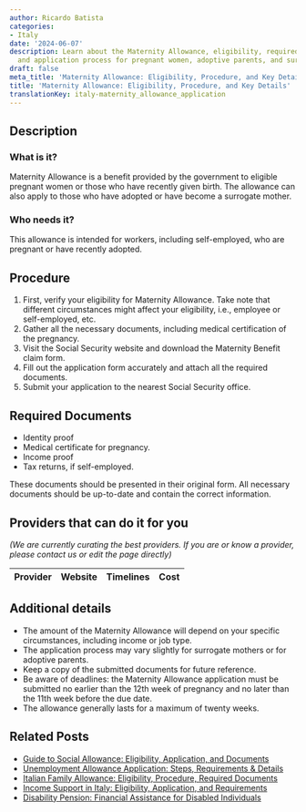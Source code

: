 ```yaml
---
author: Ricardo Batista
categories:
- Italy
date: '2024-06-07'
description: Learn about the Maternity Allowance, eligibility, required documents,
  and application process for pregnant women, adoptive parents, and surrogates.
draft: false
meta_title: 'Maternity Allowance: Eligibility, Procedure, and Key Details'
title: 'Maternity Allowance: Eligibility, Procedure, and Key Details'
translationKey: italy-maternity_allowance_application
---
```


## Description
### What is it?
Maternity Allowance is a benefit provided by the government to eligible pregnant women or those who have recently given birth. The allowance can also apply to those who have adopted or have become a surrogate mother.

### Who needs it?
This allowance is intended for workers, including self-employed, who are pregnant or have recently adopted.

## Procedure
1. First, verify your eligibility for Maternity Allowance. Take note that different circumstances might affect your eligibility, i.e., employee or self-employed, etc.
2. Gather all the necessary documents, including medical certification of the pregnancy.
3. Visit the Social Security website and download the Maternity Benefit claim form.
4. Fill out the application form accurately and attach all the required documents.
5. Submit your application to the nearest Social Security office. 

## Required Documents
- Identity proof
- Medical certificate for pregnancy.
- Income proof
- Tax returns, if self-employed.

These documents should be presented in their original form. All necessary documents should be up-to-date and contain the correct information.

## Providers that can do it for you

_(We are currently curating the best providers. If you are or know a provider, please contact us or edit the page directly)_

| Provider        |     Website     |     Timelines    |       Cost      |
| :-------------: | :-------------: |  :-------------: | :-------------: |

## Additional details
- The amount of the Maternity Allowance will depend on your specific circumstances, including income or job type.
- The application process may vary slightly for surrogate mothers or for adoptive parents.
- Keep a copy of the submitted documents for future reference.
- Be aware of deadlines: the Maternity Allowance application must be submitted no earlier than the 12th week of pregnancy and no later than the 11th week before the due date.
- The allowance generally lasts for a maximum of twenty weeks.


## Related Posts

- [Guide to Social Allowance: Eligibility, Application, and Documents](https://tramitit.com/guides/italy/social_allowance_application/)
- [Unemployment Allowance Application: Steps, Requirements & Details](https://tramitit.com/guides/italy/unemployment_allowance_application/)
- [Italian Family Allowance: Eligibility, Procedure, Required Documents](https://tramitit.com/guides/italy/family_allowance_request/)
- [Income Support in Italy: Eligibility, Application, and Requirements](https://tramitit.com/guides/italy/income_support_application/)
- [Disability Pension: Financial Assistance for Disabled Individuals](https://tramitit.com/guides/italy/disability_pension_application/)